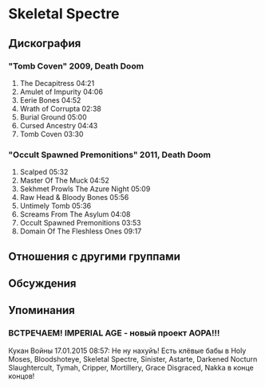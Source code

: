 # Skeletal Spectre



## Дискография

### "Tomb Coven" 2009, Death Doom

1. The Decapitress  04:21 
2. Amulet of Impurity  04:06    
3. Eerie Bones  04:52 
4. Wrath of Corrupta  02:38   
5. Burial Ground  05:00
6. Cursed Ancestry  04:43    
7. Tomb Coven  03:30 

### "Occult Spawned Premonitions" 2011, Death Doom

1. Scalped  05:32  
2. Master Of The Muck  04:52  
3. Sekhmet Prowls The Azure Night  05:09   
4. Raw Head & Bloody Bones  05:56 
5. Untimely Tomb  05:36  
6. Screams From The Asylum  04:08 
7. Occult Spawned Premonitions  03:53 
8. Domain Of The Fleshless Ones  09:17 


## Отношения с другими группами


## Обсуждения


## Упоминания

### ВСТРЕЧАЕМ! IMPERIAL AGE - новый проект АОРА!!!

Кукан Войны 17.01.2015 08:57:
Не ну нахуйъ! Есть клёвые бабы в Holy Moses, Bloodshoteye, Skeletal Spectre, Sinister, Astarte, Darkened Nocturn Slaughtercult, Tymah, Cripper, Mortillery, Grace Disgraced, Nakka в конце концов!

